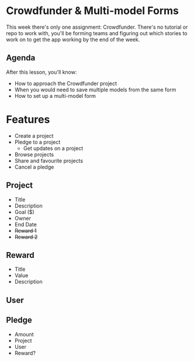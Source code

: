 # Crowdfunder & Multi-model Forms

This week there's only one assignment: Crowdfunder. There's no tutorial or repo to work with, you'll be forming teams and figuring out which stories to work on to get the app working by the end of the week.

## Agenda
After this lesson, you'll know:

  * How to approach the Crowdfunder project
  * When you would need to save multiple models from the same form
  * How to set up a multi-model form



# Features
* Create a project
* Pledge to a project
  * Get updates on a project
* Browse projects
* Share and favourite projects
* Cancel a pledge

## Project
* Title
* Description
* Goal ($)
* Owner
* End Date
* ~~Reward 1~~
* ~~Reward 2~~

## Reward
* Title
* Value
* Description

## User


## Pledge
* Amount
* Project
* User
* Reward?
